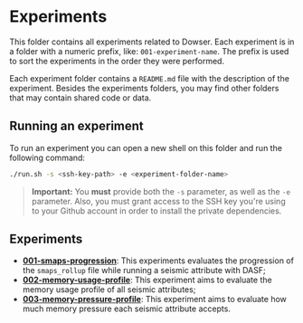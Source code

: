 # Experiments

This folder contains all experiments related to Dowser.
Each experiment is in a folder with a numeric prefix, like: `001-experiment-name`.
The prefix is used to sort the experiments in the order they were performed.

Each experiment folder contains a `README.md` file with the description of the experiment.
Besides the experiments folders, you may find other folders that may contain shared code or data.

## Running an experiment

To run an experiment you can open a new shell on this folder and run the following command:

```sh
./run.sh -s <ssh-key-path> -e <experiment-folder-name>
```

> **Important:**
> You **must** provide both the `-s` parameter, as well as the `-e` parameter.
> Also, you must grant access to the SSH key you're using to your Github account in order to install the private dependencies.

## Experiments

- [**001-smaps-progression**](./001-smaps-progression/README.md): This experiments evaluates the progression of the `smaps_rollup` file while running a seismic attribute with DASF;
- [**002-memory-usage-profile**](./002-memory-usage-profile/): This experiment aims to evaluate the memory usage profile of all seismic attributes;
- [**003-memory-pressure-profile**](./003-memory-pressure-profile/): This experiment aims to evaluate how much memory pressure each seismic attribute accepts.
